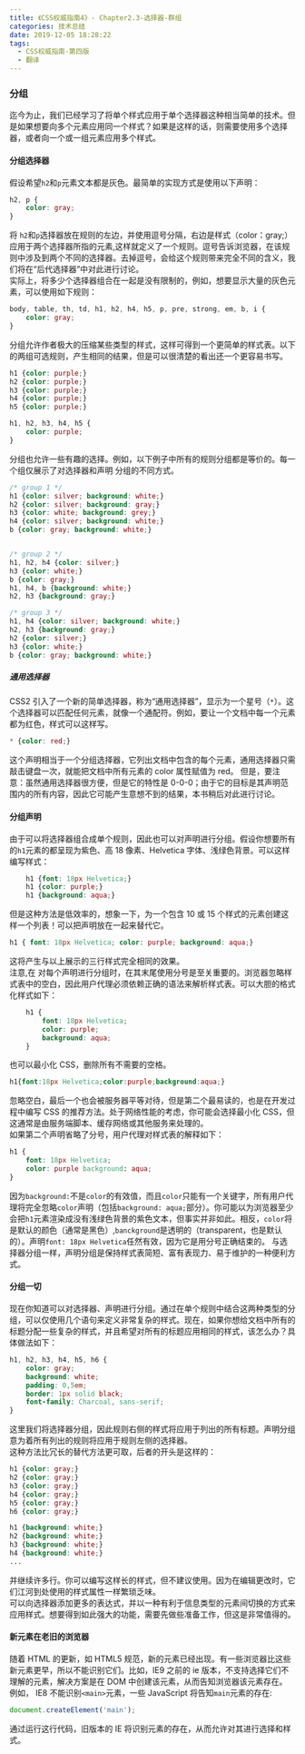 ```yaml
---
title: 《CSS权威指南4》- Chapter2.3-选择器-群组
categories: 技术总结
date: 2019-12-05 18:28:22
tags:
  - CSS权威指南-第四版
  - 翻译
---
```


### 分组

迄今为止，我们已经学习了将单个样式应用于单个选择器这种相当简单的技术。但是如果想要向多个元素应用同一个样式？如果是这样的话，则需要使用多个选择器，或者向一个或一组元素应用多个样式。

#### 分组选择器

假设希望`h2`和`p`元素文本都是灰色。最简单的实现方式是使用以下声明：

```CSS
h2, p {
    color: gray;
}
```

将 `h2`和`p`选择器放在规则的左边，并使用逗号分隔，右边是样式（color：gray;）应用于两个选择器所指的元素,这样就定义了一个规则。逗号告诉浏览器，在该规则中涉及到两个不同的选择器。去掉逗号，会给这个规则带来完全不同的含义，我们将在“后代选择器”中对此进行讨论。  
实际上，将多少个选择器组合在一起是没有限制的，例如，想要显示大量的灰色元素，可以使用如下规则：

```CSS
body, table, th, td, h1, h2, h4, h5, p, pre, strong, em, b, i {
    color: gray;
}
```

分组允许作者极大的压缩某些类型的样式，这样可得到一个更简单的样式表。以下的两组可选规则，产生相同的结果，但是可以很清楚的看出还一个更容易书写。

```CSS
h1 {color: purple;}
h2 {color: purple;}
h3 {color: purple;}
h4 {color: purple;}
h5 {color: purple;}

h1, h2, h3, h4, h5 {
    color: purple;
}
```

分组也允许一些有趣的选择。例如，以下例子中所有的规则分组都是等价的。每一个组仅展示了对选择器和声明 分组的不同方式。

```CSS
/* group 1 */
h1 {color: silver; background: white;}
h2 {color: silver; background: gray;}
h3 {color: white; background: grey;}
h4 {color: silver; background: white;}
b {color: gray; background: white;}


/* group 2 */
h1, h2, h4 {color: silver;}
h3 {color: white;}
b {color: gray;}
h1, h4, b {background: white;}
h2, h3 {background: gray;}

/* group 3 */
h1, h4 {color: silver; background: white;}
h2, h3 {background: gray;}
h2 {color: silver;}
h3 {color: white;}
b {color: gray; background: white;}
```

##### 通用选择器

CSS2 引入了一个新的简单选择器，称为“通用选择器”，显示为一个星号（`*`）。这个选择器可以匹配任何元素，就像一个通配符。例如，要让一个文档中每一个元素都为红色，样式可以这样写。

```CSS
* {color: red;}
```

这个声明相当于一个分组选择器，它列出文档中包含的每个元素，通用选择器只需敲击键盘一次，就能把文档中所有元素的 color 属性赋值为 red。 但是，要注意：虽然通用选择器很方便，但是它的特性是 0-0-0；由于它的目标是其声明范围内的所有内容，因此它可能产生意想不到的结果，本书稍后对此进行讨论。

#### 分组声明

由于可以将选择器组合成单个规则，因此也可以对声明进行分组。假设你想要所有的`h1`元素的都呈现为紫色、高 18 像素、Helvetica 字体、浅绿色背景。可以这样编写样式：

```CSS
    h1 {font: 18px Helvetica;}
    h1 {color: purple;}
    h1 {background: aqua;}
```

但是这种方法是低效率的，想象一下，为一个包含 10 或 15 个样式的元素创建这样一个列表！可以把声明放在一起来替代它。

```CSS
h1 { font: 18px Helvetica; color: purple; background: aqua;}
```

这将产生与以上展示的三行样式完全相同的效果。  
注意,在 对每个声明进行分组时，在其末尾使用分号是至关重要的。浏览器忽略样式表中的空白，因此用户代理必须依赖正确的语法来解析样式表。可以大胆的格式化样式如下：

```CSS
    h1 {
        font: 18px Helvetica;
        color: purple;
        background: aqua;
    }
```

也可以最小化 CSS，删除所有不需要的空格。

```CSS
h1{font:18px Helvetica;color:purple;background:aqua;}
```

忽略空白，最后一个也会被服务器平等对待，但是第二个最易读的，也是在开发过程中编写 CSS 的推荐方法。处于网络性能的考虑，你可能会选择最小化 CSS，但这通常是由服务端脚本、缓存网络或其他服务来处理的。  
如果第二个声明省略了分号，用户代理对样式表的解释如下：

```CSS
h1 {
    font: 18px Helvetica;
    color: purple background: aqua;
}
```

因为`background:`不是`color`的有效值，而且`color`只能有一个关键字，所有用户代理将完全忽略`color`声明（包括`background: aqua;`部分）。你可能以为浏览器至少会把`h1`元素渲染成没有浅绿色背景的紫色文本，但事实并非如此。相反，`color`将是默认的颜色（通常是黑色）,`banckground`是透明的（transparent，也是默认的）。声明`font: 18px Helvetica`任然有效，因为它是用分号正确结束的。
与选择器分组一样，声明分组是保持样式表简短、富有表现力、易于维护的一种便利方式。

#### 分组一切

现在你知道可以对选择器、声明进行分组。通过在单个规则中结合这两种类型的分组，可以仅使用几个语句来定义非常复杂的样式。现在，如果你想给文档中所有的标题分配一些复杂的样式，并且希望对所有的标题应用相同的样式，该怎么办？具体做法如下：

```CSS
h1, h2, h3, h4, h5, h6 {
    color: gray;
    background: white;
    padding: 0,5em;
    border: 1px solid black;
    font-family: Charcoal, sans-serif;
}
```

这里我们将选择器分组，因此规则右侧的样式将应用于列出的所有标题。声明分组意为着所有列出的规则将应用于规则左侧的选择器。  
这种方法比冗长的替代方法更可取，后者的开头是这样的：

```CSS
h1 {color: gray;}
h2 {color: gray;}
h3 {color: gray;}
h4 {color: gray;}
h5 {color: gray;}
h6 {color: gray;}

h1 {background: white;}
h2 {background: white;}
h3 {background: white;}
h4 {background: white;}
...

```

并继续许多行。你可以编写这样长的样式，但不建议使用。因为在编辑更改时，它们江河到处使用的样式属性一样繁琐乏味。  
可以向选择器添加更多的表达式，并以一种有利于信息类型的元素间切换的方式来应用样式。想要得到如此强大的功能，需要先做些准备工作，但这是非常值得的。

#### 新元素在老旧的浏览器

随着 HTML 的更新，如 HTML5 规范，新的元素已经出现。有一些浏览器比这些新元素更早，所以不能识别它们。比如，IE9 之前的 ie 版本，不支持选择它们不理解的元素，解决方案是在 DOM 中创建该元素，从而告知浏览器该元素存在。  
例如， IE8 不能识别`<main>`元素，一些 JavaScript 将告知`main`元素的存在:

```JavaScript
document.createElement('main');
```

通过运行这行代码，旧版本的 IE 将识别元素的存在，从而允许对其进行选择和样式。
